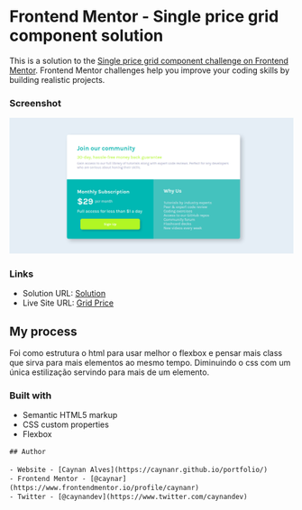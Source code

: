 # Frontend Mentor - Single price grid component solution

This is a solution to the [Single price grid component challenge on Frontend Mentor](https://www.frontendmentor.io/challenges/single-price-grid-component-5ce41129d0ff452fec5abbbc). Frontend Mentor challenges help you improve your coding skills by building realistic projects. 


### Screenshot

![](images/resultadofinal.png)

### Links

- Solution URL: [Solution](https://www.frontendmentor.io/solutions/flexbox-4KzEe70wh)
- Live Site URL: [Grid Price](https://caynanr.github.io/grid-price/)

## My process

Foi como estrutura o html para usar melhor o flexbox e pensar mais  class que sirva para mais elementos ao mesmo tempo. Diminuindo o css com um única estilização servindo para mais de um elemento.

### Built with

- Semantic HTML5 markup
- CSS custom properties
- Flexbox


```
## Author

- Website - [Caynan Alves](https://caynanr.github.io/portfolio/)
- Frontend Mentor - [@caynar](https://www.frontendmentor.io/profile/caynanr)
- Twitter - [@caynandev](https://www.twitter.com/caynandev)

